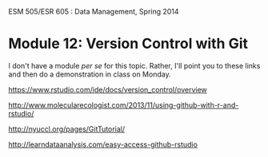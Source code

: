 ESM 505/ESR 605 : Data Management, Spring 2014

Module 12: Version Control with Git 
====================

I don't have a module *per se* for this topic.  Rather, I'll point you to these links and then do a demonstration in class on Monday.

https://www.rstudio.com/ide/docs/version_control/overview

http://www.molecularecologist.com/2013/11/using-github-with-r-and-rstudio/

http://nyuccl.org/pages/GitTutorial/

http://learndataanalysis.com/easy-access-github-rstudio



